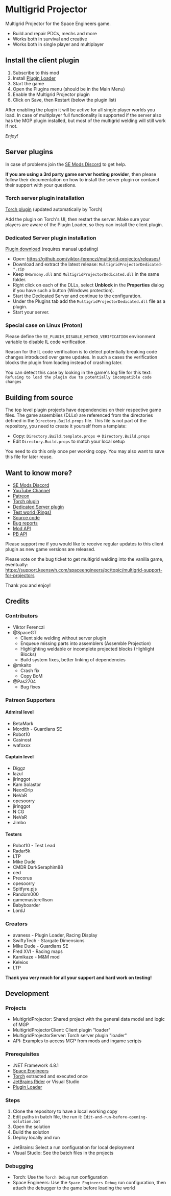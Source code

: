 # Multigrid Projector

Multigrid Projector for the Space Engineers game.

- Build and repair PDCs, mechs and more
- Works both in survival and creative
- Works both in single player and multiplayer

## Install the client plugin

1. Subscribe to this mod
2. Install [Plugin Loader](https://github.com/sepluginloader/SpaceEngineersLauncher)
3. Start the game
4. Open the Plugins menu (should be in the Main Menu)
5. Enable the Multigrid Projector plugin
6. Click on Save, then Restart (below the plugin list)

After enabling the plugin it will be active for all single player worlds you load.
In case of multiplayer full functionality is supported if the server also has the
MGP plugin installed, but most of the multigrid welding will still work if not.

*Enjoy!*

## Server plugins

In case of problems join the [SE Mods Discord](https://discord.gg/PYPFPGf3Ca) to get help.

**If you are using a 3rd party game server hosting provider**, then please follow their documentation on how to install the server plugin or contanct their support with your questions.

### Torch server plugin installation

[Torch plugin](https://torchapi.com/plugins/view/?guid=d9359ba0-9a69-41c3-971d-eb5170adb97e) (updated automatically by Torch)

Add the plugin on Torch's UI, then restart the server. Make sure your players are aware of the Plugin Loader, so they can install the client plugin.

### Dedicated Server plugin installation

[Plugin download](https://github.com/viktor-ferenczi/multigrid-projector/releases/) (requires manual updating)

- Open: https://github.com/viktor-ferenczi/multigrid-projector/releases/
- Download and extract the latest release: `MultigridProjectorDedicated-*.zip` 
- Keep `0Harmony.dll` and `MultigridProjectorDedicated.dll` in the same folder.
- Right click on each of the DLLs, select **Unblock** in the **Properties** dialog if you have such a button (Windows protection). 
- Start the Dedicated Server and continue to the configuration.
- Under the Plugins tab add the `MultigridProjectorDedicated.dll` file as a plugin.
- Start your server.

### Special case on Linux (Proton)

Please define the `SE_PLUGIN_DISABLE_METHOD_VERIFICATION` environment variable
to disable IL code verification.

Reason for the IL code verification is to detect potentially breaking code changes 
introduced over game updates. In such a cases the verification blocks the plugin
from loading instead of crashing later.

You can detect this case by looking in the game's log file for this text: 
`Refusing to load the plugin due to potentially incompatible code changes`

## Building from source

The top level plugin projects have dependencies on their respective game files.
The game assemblies (DLLs) are referenced from the directories defined in the
`Directory.Build.props` file. This file is not part of the repository, 
you need to create it yourself from a template:

- Copy: `Directory.Build.template.props` => `Directory.Build.props`
- Edit `Directory.Build.props` to match your local setup

You need to do this only once per working copy. 
You may also want to save this file for later reuse.

## Want to know more?
- [SE Mods Discord](https://discord.gg/PYPFPGf3Ca)
- [YouTube Channel](https://www.youtube.com/channel/UCc5ar3cW9qoOgdBb1FM_rxQ)
- [Patreon](https://www.patreon.com/semods)
- [Torch plugin](https://torchapi.com/plugins/view/?guid=d9359ba0-9a69-41c3-971d-eb5170adb97e)
- [Dedicated Server plugin](https://github.com/viktor-ferenczi/multigrid-projector/releases)
- [Test world (Rings)](https://steamcommunity.com/sharedfiles/filedetails/?id=2420963329)
- [Source code](https://github.com/viktor-ferenczi/multigrid-projector)
- [Bug reports](https://discord.gg/x3Z8Ug5YkQ)
- [Mod API](https://github.com/viktor-ferenczi/multigrid-projector/tree/main/ModApiTest)
- [PB API](https://github.com/viktor-ferenczi/multigrid-projector/tree/main/IngameApiTest)

Please support me if you would like to receive regular updates to this client plugin as new game versions are released.

Please vote on the bug ticket to get multigrid welding into the vanilla game, eventually:
https://support.keenswh.com/spaceengineers/pc/topic/multigrid-support-for-projectors

Thank you and enjoy!

## Credits

### Contributors
- Viktor Ferenczi
- @SpaceGT
  * Client side welding without server plugin
  * Enqueue missing parts into assemblers (Assemble Projection)
  * Highlighting weldable or incomplete projected blocks (Highlight Blocks)
  * Build system fixes, better linking of dependencies
- @mkaito
  * Crash fix
  * Copy BoM 
- @Pas2704
  * Bug fixes

### Patreon Supporters

#### Admiral level
- BetaMark
- Mordith - Guardians SE
- Robot10
- Casinost
- wafoxxx

#### Captain level
- Diggz
- lazul
- jiringgot
- Kam Solastor
- NeonDrip
- NeVaR
- opesoorry
- jiringgot
- N CG
- NeVaR
- Jimbo

#### Testers
- Robot10 - Test Lead
- Radar5k
- LTP
- Mike Dude
- CMDR DarkSeraphim88
- ced
- Precorus
- opesoorry
- Spitfyre.pjs
- Random000
- gamemasterellison
- Babyboarder
- LordJ

### Creators
- avaness - Plugin Loader, Racing Display
- SwiftyTech - Stargate Dimensions
- Mike Dude - Guardians SE
- Fred XVI - Racing maps
- Kamikaze - M&M mod
- Keleios
- LTP

**Thank you very much for all your support and hard work on testing!**

## Development

### Projects

- MultigridProjector: Shared project with the general data model and logic of MGP
- MultigridProjectorClient: Client plugin "loader"
- MultigridProjectorServer: Torch server plugin "loader"
- API: Examples to access MGP from mods and ingame scripts

### Prerequisites

- .NET Framework 4.8.1
- [Space Engineers](https://spaceengineersgame.com)
- [Torch](https://torchapi.com) extracted and executed once
- [JetBrains Rider](https://jetbrains.com) or Visual Studio
- [Plugin Loader](https://github.com/sepluginloader/SpaceEngineersLauncher)

### Steps

1. Clone the repository to have a local working copy
2. Edit paths in batch file, the run it: `Edit-and-run-before-opening-solution.bat`
3. Open the solution
4. Build the solution
5. Deploy locally and run
  - JetBrains: Select a run configuration for local deployment
  - Visual Studio: See the batch files in the projects

### Debugging

- Torch: Use the `Torch Debug` run configuration
- Space Engineers: Use the `Space Engineers Debug` run configuration, then attach the debugger to the game before loading the world